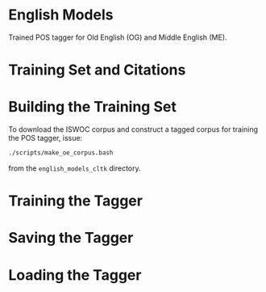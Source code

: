# English Models

Trained POS tagger for Old English (OG) and Middle English (ME).

Training Set and Citations
==========================

Building the Training Set
==========================

To download the ISWOC corpus and construct a tagged corpus for training the POS tagger, issue:

```bash
./scripts/make_oe_corpus.bash
```
from the `english_models_cltk` directory.

Training the Tagger
===================

Saving the Tagger
=================

Loading the Tagger
==================
